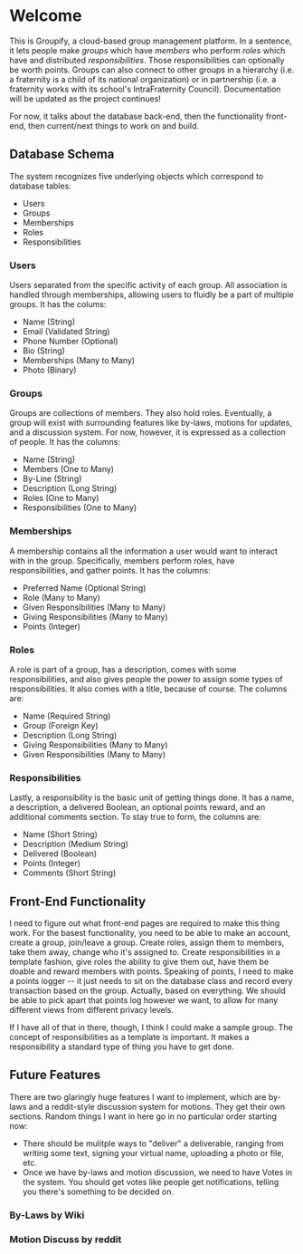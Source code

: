 # Welcome
This is Groupify, a cloud-based group management platform.  In a sentence, it lets people make *groups* which have *members* who perform *roles* which have and distributed *responsibilities*.  Those responsibilities can optionally be worth points.  Groups can also connect to other groups in a hierarchy (i.e. a fraternity is a child of its national organization) or in partnership (i.e. a fraternity works with its school's IntraFraternity Council).  Documentation will be updated as the project continues!

For now, it talks about the database back-end, then the functionality front-end, then current/next things to work on and build.

## Database Schema
The system recognizes five underlying objects which correspond to database tables:
- Users
- Groups
- Memberships
- Roles
- Responsibilities

### Users
Users separated from the specific activity of each group.  All association is handled through memberships, allowing users to fluidly be a part of multiple groups.  It has the colums:
- Name (String)
- Email (Validated String)
- Phone Number (Optional)
- Bio (String)
- Memberships (Many to Many)
- Photo (Binary)

### Groups
Groups are collections of members.  They also hold roles.  Eventually, a group will exist with surrounding features like by-laws, motions for updates, and a discussion system.  For now, however, it is expressed as a collection of people.  It has the columns:
- Name (String)
- Members (One to Many)
- By-Line (String)
- Description (Long String)
- Roles (One to Many)
- Responsibilities (One to Many)

### Memberships
A membership contains all the information a user would want to interact with in the group.  Specifically, members perform roles, have responsibilities, and gather points.  It has the columns:
- Preferred Name (Optional String)
- Role (Many to Many)
- Given Responsibilities (Many to Many)
- Giving Responsibilities (Many to Many)
- Points (Integer)

### Roles
A role is part of a group, has a description, comes with some responsibilities, and also gives people the power to assign some types of responsibilities.  It also comes with a title, because of course.  The columns are:
- Name (Required String)
- Group (Foreign Key)
- Description (Long String)
- Giving Responsibilities (Many to Many)
- Given Responsibilities (Many to Many)

### Responsibilities
Lastly, a responsibility is the basic unit of getting things done.  It has a name, a description, a delivered Boolean, an optional points reward, and an additional comments section.  To stay true to form, the columns are:
- Name (Short String)
- Description (Medium String)
- Delivered (Boolean)
- Points (Integer)
- Comments (Short String)

## Front-End Functionality
I need to figure out what front-end pages are required to make this thing work.  For the basest functionality, you need to be able to make an account, create a group, join/leave a group.  Create roles, assign them to members, take them away, change who it's assigned to.  Create responsibilities in a template fashion, give roles the ability to give them out, have them be doable and reward members with points.  Speaking of points, I need to make a points logger -- it just needs to sit on the database class and record every transaction based on the group.  Actually, based on everything.  We should be able to pick apart that points log however we want, to allow for many different views from different privacy levels.

If I have all of that in there, though, I think I could make a sample group.  The concept of responsibilities as a template is important.  It makes a responsibility a standard type of thing you have to get done.

## Future Features
There are two glaringly huge features I want to implement, which are by-laws and a reddit-style discussion system for motions.  They get their own sections.  Random things I want in here go in no particular order starting now:
- There should be mulitple ways to "deliver" a deliverable, ranging from writing some text, signing your virtual name, uploading a photo or file, etc.
- Once we have by-laws and motion discussion, we need to have Votes in the system.  You should get votes like people get notifications, telling you there's something to be decided on.

### By-Laws by Wiki

### Motion Discuss by reddit
